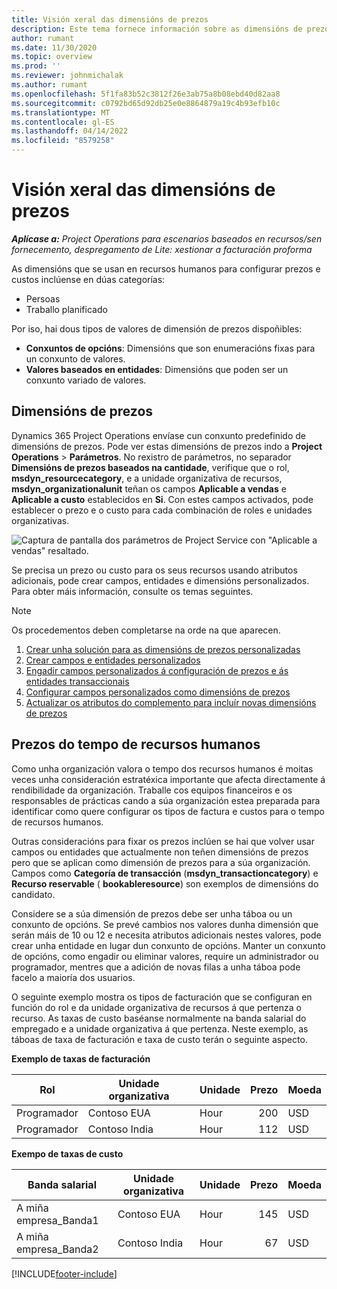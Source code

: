 ```yaml
---
title: Visión xeral das dimensións de prezos
description: Este tema fornece información sobre as dimensións de prezos en Dynamics 365 Project Operations.
author: rumant
ms.date: 11/30/2020
ms.topic: overview
ms.prod: ''
ms.reviewer: johnmichalak
ms.author: rumant
ms.openlocfilehash: 5f1fa83b52c3812f26e3ab75a8b08ebd40d82aa8
ms.sourcegitcommit: c0792bd65d92db25e0e8864879a19c4b93efb10c
ms.translationtype: MT
ms.contentlocale: gl-ES
ms.lasthandoff: 04/14/2022
ms.locfileid: "8579258"
---
```

# <a name="pricing-dimensions-overview"></a>Visión xeral das dimensións de prezos

_**Aplícase a:** Project Operations para escenarios baseados en recursos/sen fornecemento, despregamento de Lite: xestionar a facturación proforma_

As dimensións que se usan en recursos humanos para configurar prezos e custos inclúense en dúas categorías:

- Persoas
- Traballo planificado

Por iso, hai dous tipos de valores de dimensión de prezos dispoñibles:

- **Conxuntos de opcións**: Dimensións que son enumeracións fixas para un conxunto de valores.
- **Valores baseados en entidades**: Dimensións que poden ser un conxunto variado de valores.

## <a name="pricing-dimensions"></a>Dimensións de prezos

Dynamics 365 Project Operations envíase cun conxunto predefinido de dimensións de prezos. Pode ver estas dimensións de prezos indo a **Project Operations** > **Parámetros**. No rexistro de parámetros, no separador **Dimensións de prezos baseados na cantidade**, verifique que o rol, **msdyn_resourcecategory**, e a unidade organizativa de recursos, **msdyn_organizationalunit** teñan os campos **Aplicable a vendas** e **Aplicable a custo** establecidos en **Si**. Con estes campos activados, pode establecer o prezo e o custo para cada combinación de roles e unidades organizativas.

![Captura de pantalla dos parámetros de Project Service con "Aplicable a vendas" resaltado.](media/PS-OOB-parameters.png)

Se precisa un prezo ou custo para os seus recursos usando atributos adicionais, pode crear campos, entidades e dimensións personalizados. Para obter máis información, consulte os temas seguintes. 
  
  > [!NOTE]
  > Os procedementos deben completarse na orde na que aparecen.

1. [Crear unha solución para as dimensións de prezos personalizadas](../sales/create-solution-custompd.md)
2. [Crear campos e entidades personalizados](create-custom-fields-entities-pricing-dimensions.md)
3. [Engadir campos personalizados á configuración de prezos e ás entidades transaccionais ](add-custom-fields-price-setup-transactional-entities.md)
4. [Configurar campos personalizados como dimensións de prezos ](set-up-custom-fields-pricing-dimensions.md)
5. [Actualizar os atributos do complemento para incluír novas dimensións de prezos](update-plugin-attributes-pd.md)


## <a name="pricing-human-resource-time"></a>Prezos do tempo de recursos humanos
Como unha organización valora o tempo dos recursos humanos é moitas veces unha consideración estratéxica importante que afecta directamente á rendibilidade da organización. Traballe cos equipos financeiros e os responsables de prácticas cando a súa organización estea preparada para identificar como quere configurar os tipos de factura e custos para o tempo de recursos humanos.

Outras consideracións para fixar os prezos inclúen se hai que volver usar campos ou entidades que actualmente non teñen dimensións de prezos pero que se aplican como dimensión de prezos para a súa organización. Campos como **Categoría de transacción** (**msdyn_transactioncategory**) e **Recurso reservable** ( **bookableresource**) son exemplos de dimensións do candidato. 

Considere se a súa dimensión de prezos debe ser unha táboa ou un conxunto de opcións. Se prevé cambios nos valores dunha dimensión que serán máis de 10 ou 12 e necesita atributos adicionais nestes valores, pode crear unha entidade en lugar dun conxunto de opcións. Manter un conxunto de opcións, como engadir ou eliminar valores, require un administrador ou programador, mentres que a adición de novas filas a unha táboa pode facelo a maioría dos usuarios.

O seguinte exemplo mostra os tipos de facturación que se configuran en función do rol e da unidade organizativa de recursos á que pertenza o recurso. As taxas de custo baséanse normalmente na banda salarial do empregado e a unidade organizativa á que pertenza. Neste exemplo, as táboas de taxa de facturación e taxa de custo terán o seguinte aspecto.

**Exemplo de taxas de facturación**

| Rol        | Unidade organizativa    |Unidade      |Prezo      |Moeda  |
| ------------|-------------|----------|----------:|----------|
| Programador   | Contoso EUA  |Hour | 200|USD     |
| Programador   | Contoso India |Hour|   112|USD     |


**Exempo de taxas de custo**

| Banda salarial     | Unidade organizativa    |Unidade      |Prezo      |Moeda  |
| ----------------|-------------|----------|----------:|----------|
| A miña empresa_Banda1 | Contoso EUA  |Hour | 145|USD     |
| A miña empresa_Banda2 | Contoso India |Hour|   67|USD     |


[!INCLUDE[footer-include](../includes/footer-banner.md)]